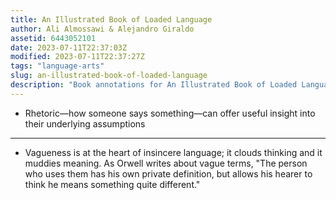 ```yaml
---
title: An Illustrated Book of Loaded Language
author: Ali Almossawi & Alejandro Giraldo
assetid: 6443052101
date: 2023-07-11T22:37:03Z
modified: 2023-07-11T22:37:27Z
tags: "language-arts"
slug: an-illustrated-book-of-loaded-language
description: "Book annotations for An Illustrated Book of Loaded Language by Ali Almossawi & Alejandro Giraldo"
---
```


*  Rhetoric—how someone says something—can offer useful insight into their underlying assumptions

---

*  Vagueness is at the heart of insincere language; it clouds thinking and it muddies meaning. As Orwell writes about vague terms, "The person who uses them has his own private definition, but allows his hearer to think he means something quite different."


